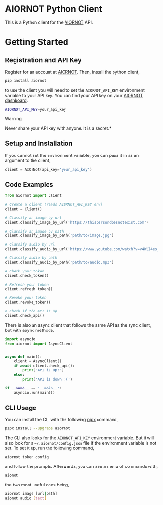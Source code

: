 # AIORNOT Python Client

This is a Python client for the [AIORNOT](https://aiornot.com) API.

# Getting Started

## Registration and API Key

Register for an account at [AIORNOT](https://aiornot.com). Then, install the python client,

```bash
pip install aiornot
```

to use the client you will need to set the `AIORNOT_API_KEY` environment variable to your API key. You can find your API key on your [AIORNOT dashboard](https://aiornot.com/dashboard/api).

```bash
AIORNOT_API_KEY=your_api_key
```

> [!WARNING]  
> Never share your API key with anyone. It is a secret.*

## Setup and Installation


If you cannot set the environment variable, you can pass it in as an argument to the client,

```python
client = AIOrNot(api_key='your_api_key')
```

## Code Examples

```python
from aiornot import Client

# Create a client (reads AIORNOT_API_KEY env)
client = Client()

# Classify an image by url
client.classify_image_by_url('https://thispersondoesnotexist.com')

# Classify an image by path
client.classify_image_by_path('path/to/image.jpg')

# Classify audio by url
client.classify_audio_by_url('https://www.youtube.com/watch?v=v4WiI4es_UI')

# Classify audio by path
client.classify_audio_by_path('path/to/audio.mp3')

# Check your token
client.check_token()

# Refresh your token
client.refresh_token()

# Revoke your token
client.revoke_token()

# Check if the API is up
client.check_api()
```

There is also an async client that follows the same API as the sync client, but with async methods.

```python
import asyncio
from aiornot import AsyncClient


async def main():
    client = AsyncClient()
    if await client.check_api():
        print('API is up!')
    else:
        print('API is down :(')

if __name__ == '__main__':
    asyncio.run(main())
```


## CLI Usage

You can install the CLI with the following [pipx](https://pypa.github.io/pipx/) command,

```bash
pipx install --upgrade aiornot
```

The CLI also looks for the `AIORNOT_API_KEY` environment variable. But it will also
look for a `~/.aiornot/config.json` file if the environment variable is not set. To
set it up, run the following command,

```bash
aiornot token config
``````

and follow the prompts. Afterwards, you can see a menu of commands with,

```bash
aionot
```

the two most useful ones being,

```bash
aiornot image [url|path]
aionot audio [text]
```